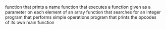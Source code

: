 function that prints a name
function that executes a function given as a parameter on each element of an array
function that searches for an integer
program that performs simple operations
program that prints the opcodes of its own main function
